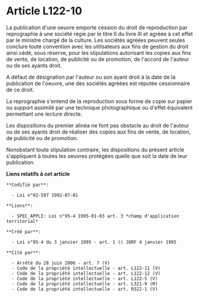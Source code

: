 # Article L122-10

La publication d'une oeuvre emporte cession du droit de reproduction par reprographie à une société régie par le titre II du
livre III et agréée à cet effet par le ministre chargé de la culture. Les sociétés agréées peuvent seules conclure toute
convention avec les utilisateurs aux fins de gestion du droit ainsi cédé, sous réserve, pour les stipulations autorisant les
copies aux fins de vente, de location, de publicité ou de promotion, de l'accord de l'auteur ou de ses ayants droit. 

A défaut de désignation par l'auteur ou son ayant droit à la date de la publication de l'oeuvre, une des sociétés agréées est
réputée cessionnaire de ce droit.

La reprographie s'entend de la reproduction sous forme de copie sur papier ou support assimilé par une technique
photographique ou d'effet équivalent permettant une lecture directe.

Les dispositions du premier alinéa ne font pas obstacle au droit de l'auteur ou de ses ayants droit de réaliser des copies
aux fins de vente, de location, de publicité ou de promotion.

Nonobstant toute stipulation contraire, les dispositions du présent article s'appliquent à toutes les oeuvres protégées
quelle que soit la date de leur publication.

**Liens relatifs à cet article**

	**Codifié par**:

	  - Loi n°92-597 1992-07-01

	**Liens**:

	  - SPEC_APPLI: Loi n°95-4 1995-01-03 art. 3 *champ d'application territorial*

	**Créé par**:

	  - Loi n°95-4 du 3 janvier 1995 - art. 1 () JORF 4 janvier 1995

	**Cité par**:

	  - Arrêté du 28 juin 2006 - art. 7 (V)
	  - Code de la propriété intellectuelle - art. L122-11 (V)
	  - Code de la propriété intellectuelle - art. L122-12 (V)
	  - Code de la propriété intellectuelle - art. L122-5 (V)
	  - Code de la propriété intellectuelle - art. L321-9 (M)
	  - Code de la propriété intellectuelle - art. R322-1 (V)

